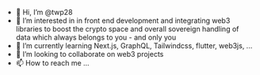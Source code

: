 - 👋 Hi, I’m @twp28
- 👀 I’m interested in in front end development and integrating web3 libraries to boost the crypto space and overall sovereign handling of data which always belongs to you - and only you
- 🌱 I’m currently learning Next.js, GraphQL, Tailwindcss, flutter, web3js, ...
- 💞️ I’m looking to collaborate on web3 projects 
- 📫 How to reach me ...

<!---
twp28/twp28 is a ✨ special ✨ repository because its `README.md` (this file) appears on your GitHub profile.
You can click the Preview link to take a look at your changes.
--->
